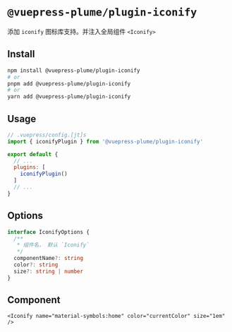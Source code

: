 # `@vuepress-plume/plugin-iconify`

添加 `iconify` 图标库支持。并注入全局组件 `<Iconify>`

## Install

```sh
npm install @vuepress-plume/plugin-iconify
# or
pnpm add @vuepress-plume/plugin-iconify
# or
yarn add @vuepress-plume/plugin-iconify
```
## Usage
``` js
// .vuepress/config.[jt]s
import { iconifyPlugin } from '@vuepress-plume/plugin-iconify'

export default {
  // ...
  plugins: [
    iconifyPlugin()
  ]
  // ...
}
```

## Options

```ts
interface IconifyOptions {
  /**
   * 组件名， 默认 `Iconify`
   */
  componentName?: string
  color?: string
  size?: string | number
}
```

## Component

```vue
<Iconify name="material-symbols:home" color="currentColor" size="1em" />
```

